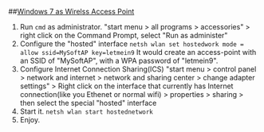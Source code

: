 ##[Windows 7 as Wirelss Access Point][1]
  1. Run `cmd` as administrator.
     "start menu > all programs > accessories" > right click on the Command Prompt, select "Run as administer"
  2. Configure the "hosted" interface
     `netsh wlan set hostedwork mode = allow ssid=MySoftAP key=letmein9`
     It would create an access-point with an SSID of "MySoftAP", with a WPA password of "letmein9".
  3. Configure Internet Connection Sharing(ICS)
     "start menu > control panel > network and internet > network and sharing center > change adapter settings" >
     Right click on the interface that currently has Internet connection(like you Ethenet or normal wifi) > properties > sharing >
     then select the special "hosted" interface
  4. Start it.
     `netsh wlan start hostednetwork`
  5. Enjoy.



  [1]:http://blog.erratasec.com/2009/11/windows-7-includes-soft-ap.html#.UyufqVfpDzI
  [2]:http://www.ishanarora.com/2009/07/29/windows-7-as-a-wireless-access-point/
